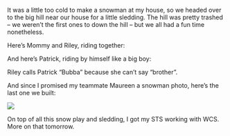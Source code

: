 It was a little too cold to make a snowman at my house, so we headed
over to the big hill near our house for a little sledding. The hill was
pretty trashed – we weren’t the first ones to down the hill – but we all
had a fun time nonetheless.

Here’s Mommy and Riley, riding together:

And here’s Patrick, riding by himself like a big boy:

Riley calls Patrick “Bubba” because she can’t say “brother”.

And since I promised my teammate Maureen a snowman photo, here’s the
last one we built:

[![](http://image.devhawk.net/blog-content/20070111-1607-playing-in-the-snow/IMG_5869_thumb.jpg)](https://raw.githubusercontent.com/devhawk/devhawk.github.io/c47956fa84deaf96e28ebeba443f2b5519f14caa/images/blog/20070111-1607-playing-in-the-snow/IMG_5869.jpg)

On top of all this snow play and sledding, I got my STS working with
WCS. More on that tomorrow.
